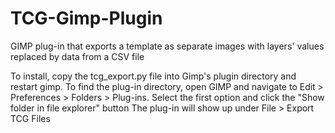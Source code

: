 # TCG-Gimp-Plugin
 GIMP plug-in that exports a template as separate images with layers' values replaced by data from a CSV file
 
 To install, copy the tcg_export.py file into Gimp's plugin directory and restart gimp.
 To find the plug-in directory, open GIMP and navigate to Edit > Preferences > Folders > Plug-ins. Select the first option and click the "Show folder in file explorer" button
 The plug-in will show up under File > Export TCG Files
